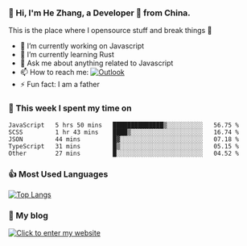 ### 👋 Hi, I'm He Zhang, a Developer 🚀 from China.

This is the place where I opensource stuff and break things :rofl:

- 🔭  I’m currently working on Javascript
- 🌱  I’m currently learning Rust
- 💬  Ask me about anything related to Javascript
- 📫  How to reach me: [![Outlook](https://img.shields.io/badge/-Outlook-0078D4?style=flat&logo=Microsoft-Outlook&logoColor=white)](mailto:zhanghecool@outlook.com)
- ⚡  Fun fact: I am a father

### 💪 This week I spent my time on 
<!--START_SECTION:waka-->
```text
JavaScript   5 hrs 50 mins   ██████████████▒░░░░░░░░░░   56.75 % 
SCSS         1 hr 43 mins    ████▒░░░░░░░░░░░░░░░░░░░░   16.74 % 
JSON         44 mins         █▓░░░░░░░░░░░░░░░░░░░░░░░   07.18 % 
TypeScript   31 mins         █▒░░░░░░░░░░░░░░░░░░░░░░░   05.15 % 
Other        27 mins         █░░░░░░░░░░░░░░░░░░░░░░░░   04.52 % 
```
<!--END_SECTION:waka-->

### 👍 Most Used Languages
[![Top Langs](https://github-readme-stats.vercel.app/api/top-langs/?username=zhanghecool&layout=compact)](https://zhanghe.cool)

### 🌈 My blog 
[![Click to enter my website](https://cdn.jsdelivr.net/gh/zhanghecool/assets/images/gif/zhanghecools.gif)](https://zhanghe.cool)
